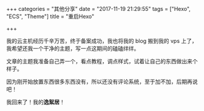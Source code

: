 +++
categories = "其他分享"
date = "2017-11-19 21:29:55"
tags = ["Hexo", "ECS", "Theme"]
title = "重启Hexo"

+++

我的云主机经历千辛万苦，终于备案成功，我也将我的 blog 搬到我的 vps 上了，我希望还我一个干净的主题，写一点这期间的磕磕绊绊。
<!--more-->

文章的主题我准备自己弄一个，看点教程，调点样式，试着让自己的东西做出来个样子。

因为刚开始放置东西很多东西没有，所以还没有评论系统，至于加不加，后期再说吧！

我回来了！我的**逸絮居**！
